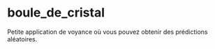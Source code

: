 # boule_de_cristal
Petite application de voyance où vous pouvez obtenir des prédictions aléatoires.
